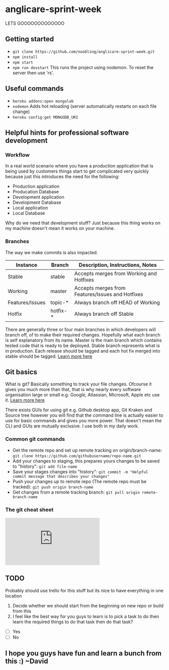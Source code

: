 # anglicare-sprint-week
LETS GOOOOOOOOOOOOO

## Getting started
* `git clone https://github.com/noobling/anglicare-sprint-week.git`
* `npm install`
* `npm start`
* `npm run devstart` This runs the project using nodemon. To reset the server then use 'rs'.

## Useful commands
* `heroku addons:open mongolab`
* `nodemon` Adds hot reloading (server automatically restarts on each file change)
* `heroku config:get MONGODB_URI`

## Helpful hints for professional software development
### Workflow
In a real world scenario where you have a _production_ application that is being used by customers things start to get complicated very quickly because just this introduces the need for the following:
* Production application
* Producation Database
* Development application 
* Development Database
* Local application
* Local Database

Why do we need that development stuff? Just because this thing works on my machine doesn't mean it works on your machine.

### Branches
The way we make commits is also impacted. 
<table>
  <thead>
    <tr>
      <th>Instance</th>
      <th>Branch</th>
      <th>Description, Instructions, Notes</th>
    </tr>
  </thead>
  <tbody>
    <tr>
      <td>Stable</td>
      <td>stable</td>
      <td>Accepts merges from Working and Hotfixes</td>
    </tr>
    <tr>
      <td>Working</td>
      <td>master</td>
      <td>Accepts merges from Features/Issues and Hotfixes</td>
    </tr>
    <tr>
      <td>Features/Issues</td>
      <td>topic-*</td>
      <td>Always branch off HEAD of Working</td>
    </tr>
    <tr>
      <td>Hotfix</td>
      <td>hotfix-*</td>
      <td>Always branch off Stable</td>
    </tr>
  </tbody>
</table>

There are generally three or four main branches in which developers will branch off, of to make their required changes.
Hopefully what each branch is self explanatory from its name. Master is the main branch which contains tested code that is ready to be deployed. Stable branch represents what is in production. Each release should be tagged and each hot fix merged into stable should be tagged.
[Learn more here](https://gist.github.com/digitaljhelms/4287848#file-gistfile1-md)

## Git basics
What is git? Basically something to track your file changes. Ofcourse it gives you much more than that, that is why nearly every software organisation large or small e.g. Google, Atlassian, Microsoft, Apple etc use it. [Learn more here](https://www.atlassian.com/git/tutorials/what-is-git)

There exists GUIs for using git e.g. Github desktop app, Git Kraken and Source tree however you will find
that the command line is actually easier to use for basic commands and gives you more power. That doesn't mean the CLI and GUIs are mutually exclusive. I use both in my daily work. 

### Common git commands
* Get the remote repo and set up remote tracking on origin/branch-name: `git clone https://github.com/githubusername/repo-name.git`
* Add your changes to staging, this prepares yours changes to be saved to "history": `git add file-name`
* Save your stages changes into "history": `git commit -m "Helpful commit message that describes your changes"`
* Push your changes up to remote repo (The remote repo must be tracked): `git push origin branch-name`
* Get changes from a remote tracking branch: `git pull origin remote-branch-name`
### The git cheat sheet
![git cheat sheet](https://github.com/noobling/anglicare-sprint-week/blob/master/wiki_assets/atlassian-git-cheatsheet.pdf)

## TODO
Probably should use trello for this stuff but its nice to have everything in one location
1. Decide whether we should start from the beginning on new repo or build from this
2. I feel like the best way for you guys to learn is to pick a task to do then learn the required things to do that task then do that task?
- [ ] Yes
- [ ] No

## I hope you guys have fun and learn a bunch from this :) ~David

